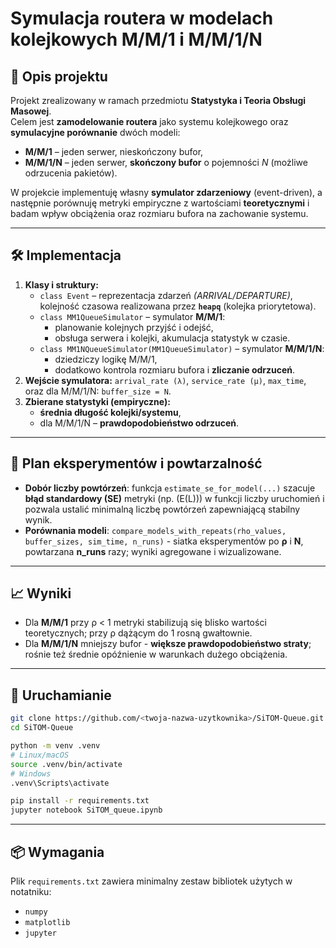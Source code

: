 # Symulacja routera w modelach kolejkowych M/M/1 i M/M/1/N

## 📌 Opis projektu
Projekt zrealizowany w ramach przedmiotu **Statystyka i Teoria Obsługi Masowej**.  
Celem jest **zamodelowanie routera** jako systemu kolejkowego oraz **symulacyjne porównanie** dwóch modeli:
- **M/M/1** – jeden serwer, nieskończony bufor,
- **M/M/1/N** – jeden serwer, **skończony bufor** o pojemności *N* (możliwe odrzucenia pakietów).

W projekcie implementuję własny **symulator zdarzeniowy** (event-driven), a następnie porównuję metryki empiryczne z wartościami **teoretycznymi** i badam wpływ obciążenia oraz rozmiaru bufora na zachowanie systemu.

---

## 🛠 Implementacja
1. **Klasy i struktury:**
   - `class Event` – reprezentacja zdarzeń *(ARRIVAL/DEPARTURE)*, kolejność czasowa realizowana przez **`heapq`** (kolejka priorytetowa).
   - `class MM1QueueSimulator` – symulator **M/M/1**:
     - planowanie kolejnych przyjść i odejść,
     - obsługa serwera i kolejki, akumulacja statystyk w czasie.
   - `class MM1NQueueSimulator(MM1QueueSimulator)` – symulator **M/M/1/N**:
     - dziedziczy logikę M/M/1,
     - dodatkowo kontrola rozmiaru bufora i **zliczanie odrzuceń**.
2. **Wejście symulatora:** `arrival_rate (λ)`, `service_rate (μ)`, `max_time`, oraz dla M/M/1/N: `buffer_size = N`.
3. **Zbierane statystyki (empiryczne):**
   - **średnia długość kolejki/systemu**,
   - dla M/M/1/N – **prawdopodobieństwo odrzuceń**.

---

## 🔬 Plan eksperymentów i powtarzalność
- **Dobór liczby powtórzeń**: funkcja `estimate_se_for_model(...)` szacuje **błąd standardowy (SE)** metryki (np. \(E(L)\)) w funkcji liczby uruchomień i pozwala ustalić minimalną liczbę powtórzeń zapewniającą stabilny wynik.
- **Porównania modeli**: `compare_models_with_repeats(rho_values, buffer_sizes, sim_time, n_runs)` - siatka eksperymentów po **ρ** i **N**, powtarzana **n\_runs** razy; wyniki agregowane i wizualizowane.

---

## 📈 Wyniki
- Dla **M/M/1** przy ρ < 1 metryki stabilizują się blisko wartości teoretycznych; przy ρ dążącym do 1 rosną gwałtownie.
- Dla **M/M/1/N** mniejszy bufor - **większe prawdopodobieństwo straty**; rośnie też średnie opóźnienie w warunkach dużego obciążenia.

---

## 🚀 Uruchamianie
```bash
git clone https://github.com/<twoja-nazwa-uzytkownika>/SiTOM-Queue.git
cd SiTOM-Queue

python -m venv .venv
# Linux/macOS
source .venv/bin/activate
# Windows
.venv\Scripts\activate

pip install -r requirements.txt
jupyter notebook SiTOM_queue.ipynb
```

---

## 📦 Wymagania
Plik `requirements.txt` zawiera minimalny zestaw bibliotek użytych w notatniku:
- `numpy`
- `matplotlib`
- `jupyter`
